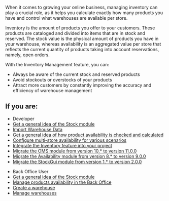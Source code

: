 When it comes to growing your online business, managing inventory can play a crucial role, as it helps you calculate exactly how many products you have and control what warehouses are available per store. 

Inventory is the amount of products you offer to your customers. These products are cataloged and divided into items that are in stock and reserved. The stock value is the physical amount of products you have in your warehouse, whereas availability is an aggregated value per store that reflects the current quantity of products taking into account reservations, namely, open orders.

With the Inventory Management feature, you can:

* Always be aware of the current stock and reserved products
* Avoid stockouts or overstocks of your products
* Attract more customers by constantly improving the accuracy and efficiency of warehouse management

## If you are:

<div class="mr-container">
    <div class="mr-list-container">
        <!-- col1 -->
        <div class="mr-col">
            <ul class="mr-list mr-list-green">
                <li class="mr-title">Developer</li>
                <li><a href="https://documentation.spryker.com/docs/stock-availability-management" class="mr-link">Get a general idea of the Stock module</a></li>
                <li><a href="https://documentation.spryker.com/docs/ht-import-warehouse-data" class="mr-link">Import Warehouse Data </a></li>
                <li><a href="https://documentation.spryker.com/docs/stock-availability-management" class="mr-link">Get a general idea of how product availability is checked and calculated</a></li>
                <li><a href="https://documentation.spryker.com/docs/multiple-warehouse-stock" class="mr-link">Configure multi-store availability for various scenarios</a></li>
                <li><a href="https://documentation.spryker.com/docs/inventory-management-feature-integration" class="mr-link">Integrate the Inventory feature into your project</a></li>
                <li><a href="https://documentation.spryker.com/docs/mg-oms" class="mr-link">Migrate the OMS module from version 10.* to version 11.0.0</a></li>
               <li><a href="https://documentation.spryker.com/docs/mg-availability" class="mr-link">Migrate the Availability module from version 8.* to version 9.0.0</a></li>                
               <li><a href="https://documentation.spryker.com/docs/mg-stockgui" class="mr-link"> Migrate the StockGui module from version 1.* to version 2.0.0</a></li>                
            </ul>
        </div>
        <!-- col2 -->
        <div class="mr-col">
            <ul class="mr-list mr-list-blue">
                <li class="mr-title"> Back Office User</li>
                <li><a href="https://documentation.spryker.com/docs/stock-availability-management" class="mr-link">Get a general idea of the Stock module</a></li>
                <li><a href="https://documentation.spryker.com/docs/managing-products-availability" class="mr-link">Manage products availability in the Back Office</a></li>
                <li><a href="https://documentation.spryker.com/docs/creating-a-warehouse" class="mr-link">Create a warehouse</a></li>
                <li><a href="https://documentation.spryker.com/docs/managing-warehouses
" class="mr-link">Manage warehouses</a>                
            </ul>
        </div>
    </div>
</div>